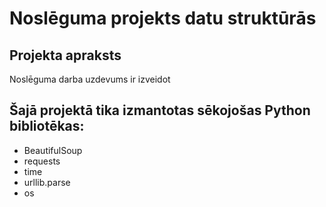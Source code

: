 # Noslēguma projekts datu struktūrās


## Projekta apraksts
Noslēguma darba uzdevums ir izveidot

## Šajā projektā tika izmantotas sēkojošas Python bibliotēkas:
- BeautifulSoup
- requests 
- time
- urllib.parse
- os